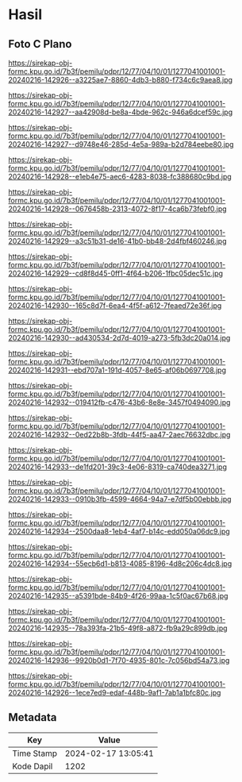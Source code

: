 # Hasil

## Foto C Plano

https://sirekap-obj-formc.kpu.go.id/7b3f/pemilu/pdpr/12/77/04/10/01/1277041001001-20240216-142926--a3225ae7-8860-4db3-b880-f734c6c9aea8.jpg

https://sirekap-obj-formc.kpu.go.id/7b3f/pemilu/pdpr/12/77/04/10/01/1277041001001-20240216-142927--aa42908d-be8a-4bde-962c-946a6dcef59c.jpg

https://sirekap-obj-formc.kpu.go.id/7b3f/pemilu/pdpr/12/77/04/10/01/1277041001001-20240216-142927--d9748e46-285d-4e5a-989a-b2d784eebe80.jpg

https://sirekap-obj-formc.kpu.go.id/7b3f/pemilu/pdpr/12/77/04/10/01/1277041001001-20240216-142928--e1eb4e75-aec6-4283-8038-fc388680c9bd.jpg

https://sirekap-obj-formc.kpu.go.id/7b3f/pemilu/pdpr/12/77/04/10/01/1277041001001-20240216-142928--0676458b-2313-4072-8f17-4ca6b73febf0.jpg

https://sirekap-obj-formc.kpu.go.id/7b3f/pemilu/pdpr/12/77/04/10/01/1277041001001-20240216-142929--a3c51b31-de16-41b0-bb48-2d4fbf460246.jpg

https://sirekap-obj-formc.kpu.go.id/7b3f/pemilu/pdpr/12/77/04/10/01/1277041001001-20240216-142929--cd8f8d45-0ff1-4f64-b206-1fbc05dec51c.jpg

https://sirekap-obj-formc.kpu.go.id/7b3f/pemilu/pdpr/12/77/04/10/01/1277041001001-20240216-142930--165c8d7f-6ea4-4f5f-a612-7feaed72e36f.jpg

https://sirekap-obj-formc.kpu.go.id/7b3f/pemilu/pdpr/12/77/04/10/01/1277041001001-20240216-142930--ad430534-2d7d-4019-a273-5fb3dc20a014.jpg

https://sirekap-obj-formc.kpu.go.id/7b3f/pemilu/pdpr/12/77/04/10/01/1277041001001-20240216-142931--ebd707a1-191d-4057-8e65-af06b0697708.jpg

https://sirekap-obj-formc.kpu.go.id/7b3f/pemilu/pdpr/12/77/04/10/01/1277041001001-20240216-142932--019412fb-c476-43b6-8e8e-3457f0494090.jpg

https://sirekap-obj-formc.kpu.go.id/7b3f/pemilu/pdpr/12/77/04/10/01/1277041001001-20240216-142932--0ed22b8b-3fdb-44f5-aa47-2aec76632dbc.jpg

https://sirekap-obj-formc.kpu.go.id/7b3f/pemilu/pdpr/12/77/04/10/01/1277041001001-20240216-142933--de1fd201-39c3-4e06-8319-ca740dea3271.jpg

https://sirekap-obj-formc.kpu.go.id/7b3f/pemilu/pdpr/12/77/04/10/01/1277041001001-20240216-142933--0910b3fb-4599-4664-94a7-e7df5b00ebbb.jpg

https://sirekap-obj-formc.kpu.go.id/7b3f/pemilu/pdpr/12/77/04/10/01/1277041001001-20240216-142934--2500daa8-1eb4-4af7-b14c-edd050a06dc9.jpg

https://sirekap-obj-formc.kpu.go.id/7b3f/pemilu/pdpr/12/77/04/10/01/1277041001001-20240216-142934--55ecb6d1-b813-4085-8196-4d8c206c4dc8.jpg

https://sirekap-obj-formc.kpu.go.id/7b3f/pemilu/pdpr/12/77/04/10/01/1277041001001-20240216-142935--a5391bde-84b9-4f26-99aa-1c5f0ac67b68.jpg

https://sirekap-obj-formc.kpu.go.id/7b3f/pemilu/pdpr/12/77/04/10/01/1277041001001-20240216-142935--78a393fa-21b5-49f8-a872-fb9a29c899db.jpg

https://sirekap-obj-formc.kpu.go.id/7b3f/pemilu/pdpr/12/77/04/10/01/1277041001001-20240216-142936--9920b0d1-7f70-4935-801c-7c056bd54a73.jpg

https://sirekap-obj-formc.kpu.go.id/7b3f/pemilu/pdpr/12/77/04/10/01/1277041001001-20240216-142926--1ece7ed9-edaf-448b-9af1-7ab1a1bfc80c.jpg


## Metadata

| Key        | Value               |
| ---------- | ------------------- |
| Time Stamp | 2024-02-17 13:05:41 |
| Kode Dapil | 1202                |



